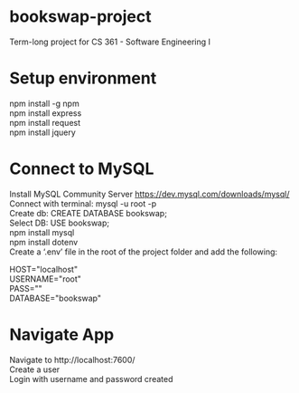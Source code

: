 # bookswap-project
Term-long project for CS 361 - Software Engineering I

# Setup environment

npm install -g npm <br />
npm install express <br />
npm install request <br />
npm install jquery <br />

# Connect to MySQL

Install MySQL Community Server https://dev.mysql.com/downloads/mysql/ <br />
Connect with terminal: mysql -u root -p <br />
Create db: CREATE DATABASE bookswap; <br />
Select DB: USE bookswap; <br />
npm install mysql <br />
npm install dotenv  <br />
Create a ‘.env’ file in the root of the project folder and add the following: <br />

  HOST="localhost" <br />
  USERNAME="root" <br />
  PASS="<passwordyoucreatedoninstall>" <br />
  DATABASE="bookswap" <br />

# Navigate App
Navigate to http://localhost:7600/ <br />
Create a user <br />
Login with username and password created <br />

